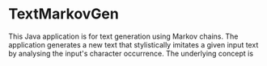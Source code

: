 # TextMarkovGen
This Java application is for text generation using Markov chains. The application generates a new text that stylistically imitates a given input text by analysing the input's character occurrence. The underlying concept is 